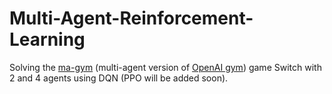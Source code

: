 # Multi-Agent-Reinforcement-Learning
Solving the [ma-gym](https://github.com/koulanurag/ma-gym) (multi-agent version of [OpenAI gym](https://github.com/openai/gym)) game Switch with 2 and 4 agents using DQN (PPO will be added soon).

